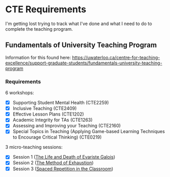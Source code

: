 # CTE Requirements

I'm getting lost trying to track what I've done and what I need to do to complete the teaching program.

## Fundamentals of University Teaching Program

Information for this found here: https://uwaterloo.ca/centre-for-teaching-excellence/support-graduate-students/fundamentals-university-teaching-program

### Requirements

6 workshops:

- [x] Supporting Student Mental Health (CTE2259)
- [x] Inclusive Teaching (CTE2409)
- [x] Effective Lesson Plans (CTE1202)
- [x] Academic Integrity for TAs (CTE1263)
- [x] Assessing and Improving your Teaching (CTE2160)
- [x] Special Topics in Teaching (Applying Game-based Learning Techniques to Encourage Critical Thinking) (CTE0219)

3 micro-teaching sessions:

- [x] Session 1 ([The Life and Death of Evariste Galois](./presentations/microteaching/galois.pdf))
- [x] Session 2 ([The Method of Exhaustion](./presentations/microteaching/exhaustion.pdf))
- [x] Session 3 ([Spaced Repetition in the Classroom](./presentations/microteaching/spaced-repetition.pdf))
